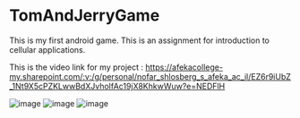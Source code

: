 # TomAndJerryGame
This is my first android game.
This is an assignment for introduction to cellular applications.

This is the video link for my project : https://afekacollege-my.sharepoint.com/:v:/g/personal/nofar_shlosberg_s_afeka_ac_il/EZ6r9iUbZ_1Nt9X5cPZKLwwBdXJvholfAc19jX8KhkwWuw?e=NEDFlH

![image](https://user-images.githubusercontent.com/80713297/220653589-64a80666-c15b-4c0b-abc6-76295ca82fed.png)
![image](https://user-images.githubusercontent.com/80713297/220653731-21232260-3e42-45ae-ab96-e9b0047c92d6.png)
![image](https://user-images.githubusercontent.com/80713297/220653904-5d82326c-deb5-4f7a-8b93-9b6a249402bb.png)



